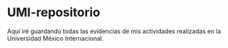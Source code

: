 # UMI-repositorio
Aquí iré guardando todas las evidencias de mis actividades realizadas en la Universidad México Internacional.
